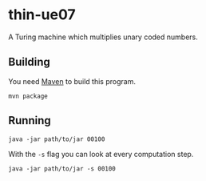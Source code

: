 # thin-ue07

A Turing machine which multiplies unary coded numbers.

## Building
You need [Maven](https://maven.apache.org/) to build this program.

```
mvn package
```

## Running
```
java -jar path/to/jar 00100
```

With the `-s` flag you can look at every computation step.
```
java -jar path/to/jar -s 00100
```
